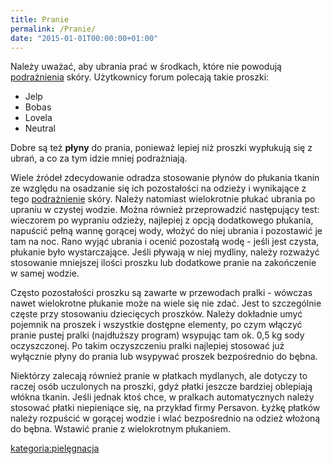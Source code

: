 ```yaml
---
title: Pranie
permalink: /Pranie/
date: "2015-01-01T00:00:00+01:00"
---
```


Należy uważać, aby ubrania prać w środkach, które nie powodują [podrażnienia](/atopedia/podrażnienie "wikilink") skóry. Użytkownicy forum polecają takie proszki:

-   Jelp
-   Bobas
-   Lovela
-   Neutral

Dobre są też **płyny** do prania, ponieważ lepiej niż proszki wypłukują się z ubrań, a co za tym idzie mniej podrażniają.

Wiele źródeł zdecydowanie odradza stosowanie płynów do płukania tkanin ze względu na osadzanie się ich pozostałości na odzieży i wynikające z tego [podrażnienie](/atopedia/podrażnienie "wikilink") skóry. Należy natomiast wielokrotnie płukać ubrania po upraniu w czystej wodzie. Można również przeprowadzić następujący test: wieczorem po wypraniu odzieży, najlepiej z opcją dodatkowego płukania, napuścić pełną wannę gorącej wody, włożyć do niej ubrania i pozostawić je tam na noc. Rano wyjąć ubrania i ocenić pozostałą wodę - jeśli jest czysta, płukanie było wystarczające. Jeśli pływają w niej mydliny, należy rozważyć stosowanie mniejszej ilości proszku lub dodatkowe pranie na zakończenie w samej wodzie.

Często pozostałości proszku są zawarte w przewodach pralki - wówczas nawet wielokrotne płukanie może na wiele się nie zdać. Jest to szczególnie częste przy stosowaniu dziecięcych proszków. Należy dokładnie umyć pojemnik na proszek i wszystkie dostępne elementy, po czym włączyć pranie pustej pralki (najdłuższy program) wsypując tam ok. 0,5 kg sody oczyszczonej. Po takim oczyszczeniu pralki najlepiej stosować już wyłącznie płyny do prania lub wsypywać proszek bezpośrednio do bębna.

Niektórzy zalecają również pranie w płatkach mydlanych, ale dotyczy to raczej osób uczulonych na proszki, gdyż płatki jeszcze bardziej oblepiają włókna tkanin. Jeśli jednak ktoś chce, w pralkach automatycznych należy stosować płatki niepieniące się, na przykład firmy Persavon. Łyżkę płatków należy rozpuścić w gorącej wodzie i wlać bezpośrednio na odzież włożoną do bębna. Wstawić pranie z wielokrotnym płukaniem.

[kategoria:pielęgnacja](/atopedia/kategoria:pielęgnacja "wikilink")